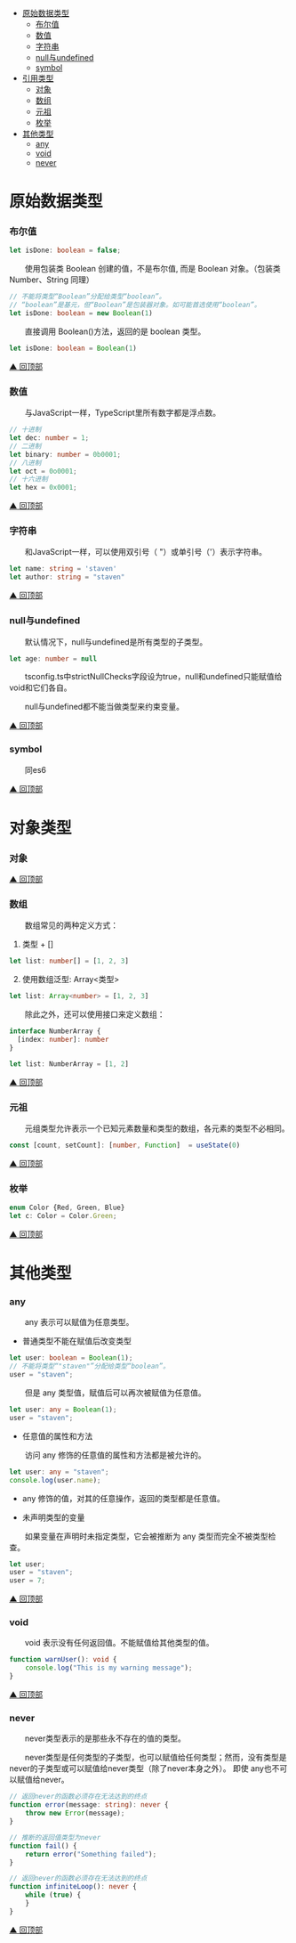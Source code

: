 <span id="top"></span>
- [原始数据类型](#primitive)
  - [布尔值](#boolean)
  - [数值](#number)
  - [字符串](#string)
  - [null与undefined](#null)
  - [symbol](#symbol)
- [引用类型](#obj)
  - [对象](#object)
  - [数组](#array)
  - [元祖](#tuple)
  - [枚举](#enum) 
- [其他类型](#other)
  - [any](#any)
  - [void](#void)
  - [never](#never)
  

# <span id="primitive">原始数据类型</span>

### <span id="boolean">布尔值</span>
```typescript
let isDone: boolean = false;
```
&emsp;&emsp;使用包装类 Boolean 创建的值，不是布尔值, 而是 Boolean 对象。（包装类 Number、String 同理）

```typescript
// 不能将类型“Boolean”分配给类型“boolean”。
// “boolean”是基元，但“Boolean”是包装器对象。如可能首选使用“boolean”。
let isDone: boolean = new Boolean(1)
```

&emsp;&emsp;直接调用 Boolean()方法，返回的是 boolean 类型。
```typescript
let isDone: boolean = Boolean(1)
```
[▲ 回顶部](#top)

### <span id="number">数值</span>
&emsp;&emsp;与JavaScript一样，TypeScript里所有数字都是浮点数。
```typescript
// 十进制
let dec: number = 1;
// 二进制
let binary: number = 0b0001;
// 八进制
let oct = 0o0001;
// 十六进制
let hex = 0x0001;
```

[▲ 回顶部](#top)

### <span id="string">字符串</span>
&emsp;&emsp;和JavaScript一样，可以使用双引号（ "）或单引号（'）表示字符串。
```ts
let name: string = 'staven'
let author: string = "staven"
```

[▲ 回顶部](#top)

### <span id="null">null与undefined</span>
&emsp;&emsp;默认情况下，null与undefined是所有类型的子类型。
```ts
let age: number = null
```
&emsp;&emsp;tsconfig.ts中strictNullChecks字段设为true，null和undefined只能赋值给void和它们各自。

&emsp;&emsp;null与undefined都不能当做类型来约束变量。

[▲ 回顶部](#top)

### <span id="symbol">symbol</span>
&emsp;&emsp;同es6

[▲ 回顶部](#top)

# <span id="obj">对象类型</span>
### <span id="object">对象</span>
[▲ 回顶部](#top)

### <span id="array">数组</span>
&emsp;&emsp;数组常见的两种定义方式：

1. 类型 + []
  ```ts
  let list: number[] = [1, 2, 3]
  ```
2. 使用数组泛型: Array<类型>
  ```ts
  let list: Array<number> = [1, 2, 3]
  ```
&emsp;&emsp;除此之外，还可以使用接口来定义数组：
```ts
interface NumberArray {
  [index: number]: number
}

let list: NumberArray = [1, 2]
```

[▲ 回顶部](#top)

### <span id="tuple">元祖</span>
&emsp;&emsp;元组类型允许表示一个已知元素数量和类型的数组，各元素的类型不必相同。 
```ts
const [count, setCount]: [number, Function]  = useState(0)
```

[▲ 回顶部](#top)

### <span id="enum">枚举</span>
```ts
enum Color {Red, Green, Blue}
let c: Color = Color.Green;
```
[▲ 回顶部](#top)

# <span id="other">其他类型</span>
### <span id="any">any</span>
&emsp;&emsp;any 表示可以赋值为任意类型。

- 普通类型不能在赋值后改变类型

```typescript
let user: boolean = Boolean(1);
// 不能将类型“"staven"”分配给类型“boolean”。
user = "staven";
```

&emsp;&emsp;但是 any 类型值，赋值后可以再次被赋值为任意值。

```typescript
let user: any = Boolean(1);
user = "staven";
```

- 任意值的属性和方法

&emsp;&emsp;访问 any 修饰的任意值的属性和方法都是被允许的。

```typescript
let user: any = "staven";
console.log(user.name);
```

- any 修饰的值，对其的任意操作，返回的类型都是任意值。

- 未声明类型的变量

&emsp;&emsp;如果变量在声明时未指定类型，它会被推断为 any 类型而完全不被类型检查。

```typescript
let user;
user = "staven";
user = 7;
```
[▲ 回顶部](#top)

### <span id="void">void</span>
&emsp;&emsp;void 表示没有任何返回值。不能赋值给其他类型的值。
```ts
function warnUser(): void {
    console.log("This is my warning message");
}
```

[▲ 回顶部](#top)

### <span id="never">never</span>
&emsp;&emsp;never类型表示的是那些永不存在的值的类型。

&emsp;&emsp;never类型是任何类型的子类型，也可以赋值给任何类型；然而，没有类型是never的子类型或可以赋值给never类型（除了never本身之外）。 即使 any也不可以赋值给never。

```ts
// 返回never的函数必须存在无法达到的终点
function error(message: string): never {
    throw new Error(message);
}

// 推断的返回值类型为never
function fail() {
    return error("Something failed");
}

// 返回never的函数必须存在无法达到的终点
function infiniteLoop(): never {
    while (true) {
    }
}
```

[▲ 回顶部](#top)
